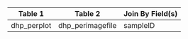 |Table 1|Table 2|Join By Field(s)|
|------------|--------------|------------------|
|dhp_perplot|dhp_perimagefile|sampleID|